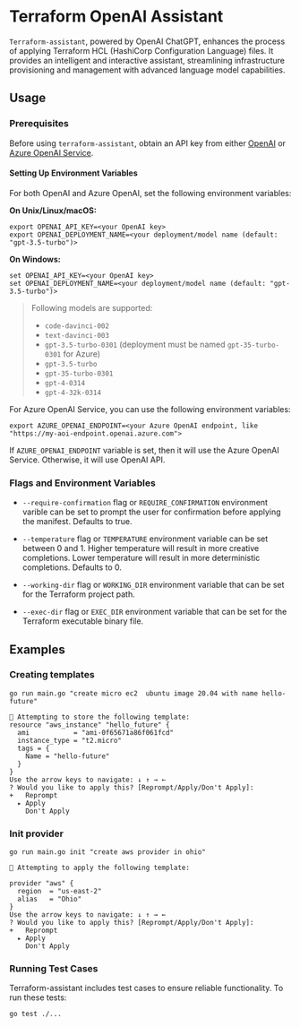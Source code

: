 # Terraform OpenAI Assistant

`Terraform-assistant`, powered by OpenAI ChatGPT, enhances the process of applying Terraform HCL (HashiCorp Configuration Language) files. It provides an intelligent and interactive assistant, streamlining infrastructure provisioning and management with advanced language model capabilities.

## Usage

### Prerequisites

Before using `terraform-assistant`, obtain an API key from either [OpenAI](https://platform.openai.com/overview) or [Azure OpenAI Service](https://aka.ms/azure-openai).

#### Setting Up Environment Variables

For both OpenAI and Azure OpenAI, set the following environment variables:

**On Unix/Linux/macOS:**
```shell
export OPENAI_API_KEY=<your OpenAI key>
export OPENAI_DEPLOYMENT_NAME=<your deployment/model name (default: "gpt-3.5-turbo")>
```

**On Windows:**
```shell
set OPENAI_API_KEY=<your OpenAI key>
set OPENAI_DEPLOYMENT_NAME=<your deployment/model name (default: "gpt-3.5-turbo")>
```

> Following models are supported:
> - `code-davinci-002`
> - `text-davinci-003`
> - `gpt-3.5-turbo-0301` (deployment must be named `gpt-35-turbo-0301` for Azure)
> - `gpt-3.5-turbo`
> - `gpt-35-turbo-0301`
> - `gpt-4-0314`
> - `gpt-4-32k-0314`

For Azure OpenAI Service, you can use the following environment variables:

```shell
export AZURE_OPENAI_ENDPOINT=<your Azure OpenAI endpoint, like "https://my-aoi-endpoint.openai.azure.com">
```

If `AZURE_OPENAI_ENDPOINT` variable is set, then it will use the Azure OpenAI Service. Otherwise, it will use OpenAI API.

### Flags and Environment Variables

- `--require-confirmation` flag or `REQUIRE_CONFIRMATION` environment varible can be set to prompt the user for confirmation before applying the manifest. Defaults to true.

- `--temperature` flag or `TEMPERATURE` environment variable can be set between 0 and 1. Higher temperature will result in more creative completions. Lower temperature will result in more deterministic completions. Defaults to 0.

- `--working-dir` flag or `WORKING_DIR` environment variable that can be set for the Terraform project path.

- `--exec-dir` flag or `EXEC_DIR` environment variable that can be set for the Terraform executable binary file.

## Examples

### Creating templates
```shell
go run main.go "create micro ec2  ubuntu image 20.04 with name hello-future"

🦄 Attempting to store the following template:
resource "aws_instance" "hello_future" {
  ami           = "ami-0f65671a86f061fcd"
  instance_type = "t2.micro"
  tags = {
    Name = "hello-future"
  }
}
Use the arrow keys to navigate: ↓ ↑ → ←
? Would you like to apply this? [Reprompt/Apply/Don't Apply]:
+   Reprompt
  ▸ Apply
    Don't Apply
```

### Init provider

```shell
go run main.go init "create aws provider in ohio"

🦄 Attempting to apply the following template:

provider "aws" {
  region  = "us-east-2"
  alias   = "Ohio"
}
Use the arrow keys to navigate: ↓ ↑ → ←
? Would you like to apply this? [Reprompt/Apply/Don't Apply]:
+   Reprompt
  ▸ Apply
    Don't Apply
```

### Running Test Cases
Terraform-assistant includes test cases to ensure reliable functionality. To run these tests:

```shell
go test ./...
```
